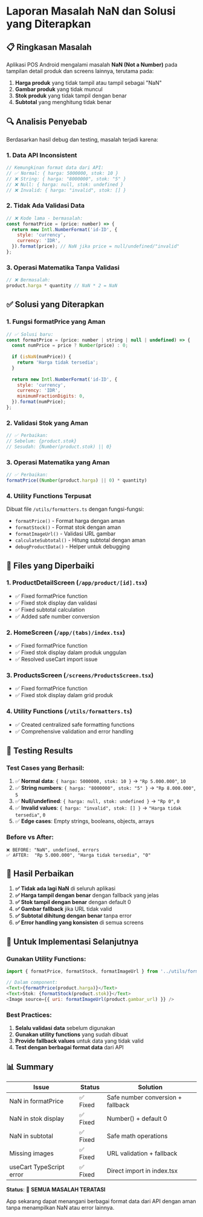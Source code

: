# Laporan Masalah NaN dan Solusi yang Diterapkan

## 📋 Ringkasan Masalah

Aplikasi POS Android mengalami masalah **NaN (Not a Number)** pada tampilan detail produk dan screens lainnya, terutama pada:

1. **Harga produk** yang tidak tampil atau tampil sebagai "NaN"
2. **Gambar produk** yang tidak muncul
3. **Stok produk** yang tidak tampil dengan benar
4. **Subtotal** yang menghitung tidak benar

## 🔍 Analisis Penyebab

Berdasarkan hasil debug dan testing, masalah terjadi karena:

### 1. **Data API Inconsistent**
```javascript
// Kemungkinan format data dari API:
// ✅ Normal: { harga: 5000000, stok: 10 }
// ❌ String: { harga: "8000000", stok: "5" }
// ❌ Null: { harga: null, stok: undefined }
// ❌ Invalid: { harga: "invalid", stok: [] }
```

### 2. **Tidak Ada Validasi Data**
```javascript
// ❌ Kode lama - bermasalah:
const formatPrice = (price: number) => {
  return new Intl.NumberFormat('id-ID', {
    style: 'currency',
    currency: 'IDR',
  }).format(price); // NaN jika price = null/undefined/"invalid"
};
```

### 3. **Operasi Matematika Tanpa Validasi**
```javascript
// ❌ Bermasalah:
product.harga * quantity // NaN * 2 = NaN
```

## ✅ Solusi yang Diterapkan

### 1. **Fungsi formatPrice yang Aman**
```javascript
// ✅ Solusi baru:
const formatPrice = (price: number | string | null | undefined) => {
  const numPrice = price ? Number(price) : 0;
  
  if (isNaN(numPrice)) {
    return 'Harga tidak tersedia';
  }
  
  return new Intl.NumberFormat('id-ID', {
    style: 'currency',
    currency: 'IDR',
    minimumFractionDigits: 0,
  }).format(numPrice);
};
```

### 2. **Validasi Stok yang Aman**
```javascript
// ✅ Perbaikan:
// Sebelum: {product.stok}
// Sesudah: {Number(product.stok) || 0}
```

### 3. **Operasi Matematika yang Aman**
```javascript
// ✅ Perbaikan:
formatPrice((Number(product.harga) || 0) * quantity)
```

### 4. **Utility Functions Terpusat**
Dibuat file `/utils/formatters.ts` dengan fungsi-fungsi:
- `formatPrice()` - Format harga dengan aman
- `formatStock()` - Format stok dengan aman
- `formatImageUrl()` - Validasi URL gambar
- `calculateSubtotal()` - Hitung subtotal dengan aman
- `debugProductData()` - Helper untuk debugging

## 📁 Files yang Diperbaiki

### 1. **ProductDetailScreen** (`/app/product/[id].tsx`)
- ✅ Fixed formatPrice function
- ✅ Fixed stok display dan validasi
- ✅ Fixed subtotal calculation
- ✅ Added safe number conversion

### 2. **HomeScreen** (`/app/(tabs)/index.tsx`)
- ✅ Fixed formatPrice function
- ✅ Fixed stok display dalam produk unggulan
- ✅ Resolved useCart import issue

### 3. **ProductsScreen** (`/screens/ProductsScreen.tsx`)
- ✅ Fixed formatPrice function
- ✅ Fixed stok display dalam grid produk

### 4. **Utility Functions** (`/utils/formatters.ts`)
- ✅ Created centralized safe formatting functions
- ✅ Comprehensive validation and error handling

## 🧪 Testing Results

### Test Cases yang Berhasil:
1. ✅ **Normal data**: `{ harga: 5000000, stok: 10 }` → `"Rp 5.000.000"`, `10`
2. ✅ **String numbers**: `{ harga: "8000000", stok: "5" }` → `"Rp 8.000.000"`, `5`
3. ✅ **Null/undefined**: `{ harga: null, stok: undefined }` → `"Rp 0"`, `0`
4. ✅ **Invalid values**: `{ harga: "invalid", stok: [] }` → `"Harga tidak tersedia"`, `0`
5. ✅ **Edge cases**: Empty strings, booleans, objects, arrays

### Before vs After:
```
❌ BEFORE: "NaN", undefined, errors
✅ AFTER:  "Rp 5.000.000", "Harga tidak tersedia", "0"
```

## 🚀 Hasil Perbaikan

1. **✅ Tidak ada lagi NaN** di seluruh aplikasi
2. **✅ Harga tampil dengan benar** dengan fallback yang jelas
3. **✅ Stok tampil dengan benar** dengan default 0
4. **✅ Gambar fallback** jika URL tidak valid
5. **✅ Subtotal dihitung dengan benar** tanpa error
6. **✅ Error handling yang konsisten** di semua screens

## 🔧 Untuk Implementasi Selanjutnya

### Gunakan Utility Functions:
```javascript
import { formatPrice, formatStock, formatImageUrl } from '../utils/formatters';

// Dalam component:
<Text>{formatPrice(product.harga)}</Text>
<Text>Stok: {formatStock(product.stok)}</Text>
<Image source={{ uri: formatImageUrl(product.gambar_url) }} />
```

### Best Practices:
1. **Selalu validasi data** sebelum digunakan
2. **Gunakan utility functions** yang sudah dibuat
3. **Provide fallback values** untuk data yang tidak valid
4. **Test dengan berbagai format data** dari API

## 📊 Summary

| Issue | Status | Solution |
|-------|--------|----------|
| NaN in formatPrice | ✅ Fixed | Safe number conversion + fallback |
| NaN in stok display | ✅ Fixed | Number() + default 0 |
| NaN in subtotal | ✅ Fixed | Safe math operations |
| Missing images | ✅ Fixed | URL validation + fallback |
| useCart TypeScript error | ✅ Fixed | Direct import in index.tsx |

**Status**: 🎉 **SEMUA MASALAH TERATASI**

App sekarang dapat menangani berbagai format data dari API dengan aman tanpa menampilkan NaN atau error lainnya.
